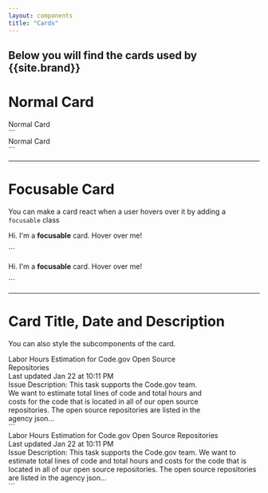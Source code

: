 ```yaml
---
layout: components
title: "Cards"
---
```


## Below you will find the cards used by {{site.brand}}

# Normal Card
<div style="max-width: 400px">
  <div class="card">Normal Card</div>
</div>
```
<div class="card">Normal Card</div>
```

---

# Focusable Card
You can make a card react when a user hovers over it by adding a `focusable` class
<div style="max-width: 400px">
  <div class="card focusable">
    <p>Hi. I'm a <b>focusable</b> card.  Hover over me!</p>
  </div>
</div>
```
<div class="card focusable">
  <p>Hi. I'm a <b>focusable</b> card.  Hover over me!</p>
</div>
```

---

# Card Title, Date and Description
You can also style the subcomponents of the card.
<div style="max-width: 400px">
  <div class="card">
    <div class="card-title">Labor Hours Estimation for Code.gov Open Source Repositories</div>
    <div class="card-date">Last updated Jan 22 at 10:11 PM</div>
    <div class="card-description">Issue Description: This task supports the Code.gov team. We want to estimate total lines of code and total hours and costs for the code that is located in all of our open source repositories. The open source repositories are listed in the agency json...</div>
  </div>
</div>
```
<div class="card">
  <div class="card-title">Labor Hours Estimation for Code.gov Open Source Repositories</div>
  <div class="card-date">Last updated Jan 22 at 10:11 PM</div>
  <div class="card-description">Issue Description: This task supports the Code.gov team. We want to estimate total lines of code and total hours and costs for the code that is located in all of our open source repositories. The open source repositories are listed in the agency json...</div>
</div>
```

